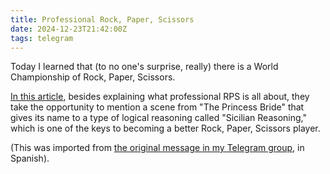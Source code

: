 ```yaml
---
title: Professional Rock, Paper, Scissors
date: 2024-12-23T21:42:00Z
tags: telegram
---
```


Today I learned that (to no one's surprise, really) there is a World Championship of Rock, Paper, Scissors.

[In this article](https://priceonomics.com/the-world-of-competitive-rock-paper-scissors/), besides explaining what professional RPS is all about, they take the opportunity to mention a scene from "The Princess Bride" that gives its name to a type of logical reasoning called "Sicilian Reasoning," which is one of the keys to becoming a better Rock, Paper, Scissors player.

(This was imported from [the original message in my Telegram group](https://t.me/naranjanaranja/314), in Spanish).
